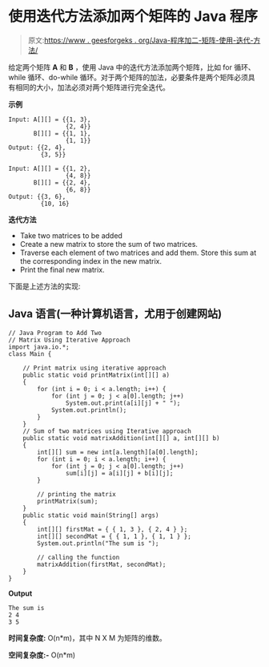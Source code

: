# 使用迭代方法添加两个矩阵的 Java 程序

> 原文:[https://www . geesforgeks . org/Java-程序加二-矩阵-使用-迭代-方法/](https://www.geeksforgeeks.org/java-program-to-add-two-matrix-using-iterative-approach/)

给定两个矩阵 **A** 和 **B** ，使用 Java 中的迭代方法添加两个矩阵，比如 for 循环、while 循环、do-while 循环。对于两个矩阵的加法，必要条件是两个矩阵必须具有相同的大小，加法必须对两个矩阵进行完全迭代。

**示例**

```
Input: A[][] = {{1, 3}, 
                {2, 4}}
       B[][] = {{1, 1}, 
                {1, 1}}
Output: {{2, 4}, 
         {3, 5}}

Input: A[][] = {{1, 2}, 
                {4, 8}}
       B[][] = {{2, 4}, 
                {6, 8}}       
Output: {{3, 6}, 
         {10, 16}

```

**迭代方法**

*   Take two matrices to be added
*   Create a new matrix to store the sum of two matrices.
*   Traverse each element of two matrices and add them. Store this sum at the corresponding index in the new matrix.
*   Print the final new matrix.

下面是上述方法的实现:

## Java 语言(一种计算机语言，尤用于创建网站)

```
// Java Program to Add Two 
// Matrix Using Iterative Approach
import java.io.*;
class Main {

    // Print matrix using iterative approach
    public static void printMatrix(int[][] a)
    {
        for (int i = 0; i < a.length; i++) {
            for (int j = 0; j < a[0].length; j++)
                System.out.print(a[i][j] + " ");
            System.out.println();
        }
    }
    // Sum of two matrices using Iterative approach
    public static void matrixAddition(int[][] a, int[][] b)
    {
        int[][] sum = new int[a.length][a[0].length];
        for (int i = 0; i < a.length; i++) {
            for (int j = 0; j < a[0].length; j++)
                sum[i][j] = a[i][j] + b[i][j];
        }

        // printing the matrix
        printMatrix(sum);
    }
    public static void main(String[] args)
    {
        int[][] firstMat = { { 1, 3 }, { 2, 4 } };
        int[][] secondMat = { { 1, 1 }, { 1, 1 } };
        System.out.println("The sum is ");

        // calling the function
        matrixAddition(firstMat, secondMat);
    }
}
```

**Output**

```
The sum is 
2 4 
3 5 

```

**时间复杂度:** O(n*m)，其中 N X M 为矩阵的维数。

**空间复杂度:-** O(n*m)
